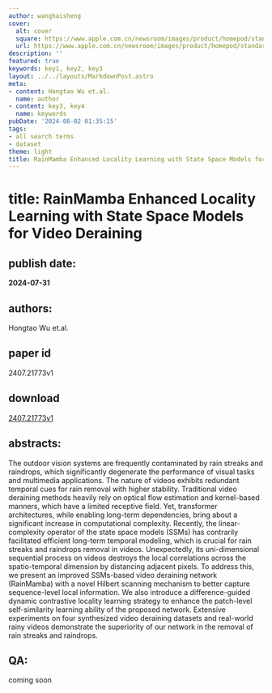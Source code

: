 ```yaml
---
author: wanghaisheng
cover:
  alt: cover
  square: https://www.apple.com.cn/newsroom/images/product/homepod/standard/Apple-HomePod-hero-230118_big.jpg.large_2x.jpg
  url: https://www.apple.com.cn/newsroom/images/product/homepod/standard/Apple-HomePod-hero-230118_big.jpg.large_2x.jpg
description: ''
featured: true
keywords: key1, key2, key3
layout: ../../layouts/MarkdownPost.astro
meta:
- content: Hongtao Wu et.al.
  name: author
- content: key3, key4
  name: keywords
pubDate: '2024-08-02 01:35:15'
tags:
- all search terms
- dataset
theme: light
title: RainMamba Enhanced Locality Learning with State Space Models for Video Deraining
---
```


# title: RainMamba Enhanced Locality Learning with State Space Models for Video Deraining 
## publish date: 
**2024-07-31** 
## authors: 
  Hongtao Wu et.al. 
## paper id
2407.21773v1
## download
[2407.21773v1](http://arxiv.org/abs/2407.21773v1)
## abstracts:
The outdoor vision systems are frequently contaminated by rain streaks and raindrops, which significantly degenerate the performance of visual tasks and multimedia applications. The nature of videos exhibits redundant temporal cues for rain removal with higher stability. Traditional video deraining methods heavily rely on optical flow estimation and kernel-based manners, which have a limited receptive field. Yet, transformer architectures, while enabling long-term dependencies, bring about a significant increase in computational complexity. Recently, the linear-complexity operator of the state space models (SSMs) has contrarily facilitated efficient long-term temporal modeling, which is crucial for rain streaks and raindrops removal in videos. Unexpectedly, its uni-dimensional sequential process on videos destroys the local correlations across the spatio-temporal dimension by distancing adjacent pixels. To address this, we present an improved SSMs-based video deraining network (RainMamba) with a novel Hilbert scanning mechanism to better capture sequence-level local information. We also introduce a difference-guided dynamic contrastive locality learning strategy to enhance the patch-level self-similarity learning ability of the proposed network. Extensive experiments on four synthesized video deraining datasets and real-world rainy videos demonstrate the superiority of our network in the removal of rain streaks and raindrops.
## QA:
coming soon
